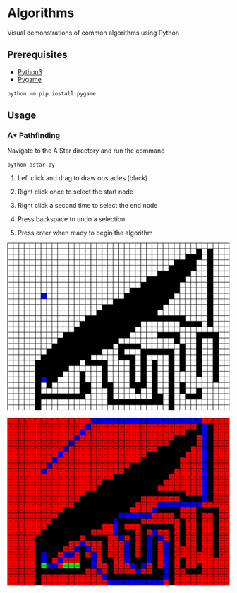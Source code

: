 # Algorithms

Visual demonstrations of common algorithms using Python

## Prerequisites
* [Python3](https://www.python.org/downloads)
* [Pygame](https://www.pygame.org/wiki/GettingStarted)

`python -m pip install pygame`

## Usage

### A* Pathfinding

Navigate to the A Star directory and run the command

`python astar.py`

1. Left click and drag to draw obstacles (black)

2. Right click once to select the start node

3. Right click a second time to select the end node

4. Press backspace to undo a selection

5. Press enter when ready to begin the algorithm

![Start](/A%20Star/images/start.png)

![End](/A%20Star/images/end.png)

